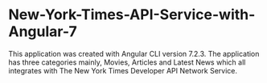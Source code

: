 # New-York-Times-API-Service-with-Angular-7
This application was created with Angular CLI version 7.2.3. The application has three categories mainly, Movies, Articles and Latest News which all integrates with The New York Times Developer API Network Service.
